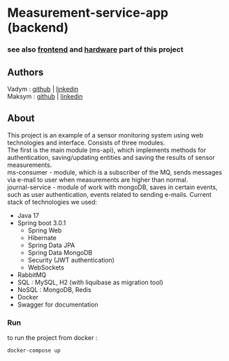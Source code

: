 # Measurement-service-app (backend)
### see also [frontend](https://github.com/guessiwillbefine/measurement-service-frontend) and [hardware](https://github.com/DeepPurpleTest/measurement-service-esp) part of this project
## Authors
Vadym : [github](https://github.com/guessiwillbefine) | [linkedin](https://www.linkedin.com/in/vadym-storozhuk-407492248/) <br/>
Maksym : [github](https://github.com/DeepPurpleTest) | [linkedin](https://www.linkedin.com/in/maksim-viskovatov-93636b254/)

## About
This project is an example of a sensor monitoring system using web technologies and interface. 
Сonsists of three modules. 
<br>The first is the main module (ms-api), which implements methods for authentication, saving/updating entities and saving the results of sensor measurements. 
<br>ms-consumer - module, which is a subscriber of the MQ, sends messages via e-mail to user when measurements are higher than normal.
<br>journal-service - module of work with mongoDB, saves in certain events, such as user authentication, events related to sending e-mails.
Current stack of technologies we used:
- Java 17
- Spring boot 3.0.1
  - Spring Web
  - Hibernate
  - Spring Data JPA
  - Spring Data MongoDB
  - Security (JWT authentication)
  - WebSockets
- RabbitMQ
- SQL : MySQL, H2 (with liquibase as migration tool)
- NoSQL : MongoDB, Redis
- Docker
- Swagger for documentation

### Run
to run the project from docker :
```cmd
docker-compose up
```
